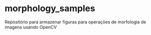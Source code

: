 # morphology_samples

Repositório para armazenar figuras para operações de morfologia de imagens usando OpenCV
